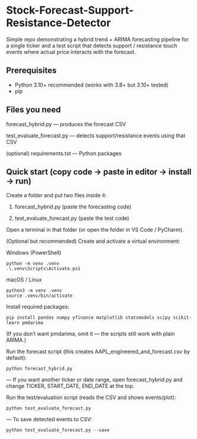 # Stock-Forecast-Support-Resistance-Detector
Simple repo demonstrating a hybrid trend + ARIMA forecasting pipeline for a single ticker and a test script that detects support / resistance touch events where actual price interacts with the forecast.

## Prerequisites
- Python 3.10+ recommended (works with 3.8+ but 3.10+ tested)
- pip

## Files you need

forecast_hybrid.py — produces the forecast CSV

test_evaluate_forecast.py — detects support/resistance events using that CSV

(optional) requirements.txt — Python packages

## Quick start (copy code → paste in editor → install → run)

Create a folder and put two files inside it:

1. forecast_hybrid.py (paste the forecasting code)

2. test_evaluate_forecast.py (paste the test code)

Open a terminal in that folder (or open the folder in VS Code / PyCharm).

(Optional but recommended) Create and activate a virtual environment:

Windows (PowerShell)

```
python -m venv .venv
.\.venv\Scripts\Activate.ps1
```

macOS / Linux

```
python3 -m venv .venv
source .venv/bin/activate
```


Install required packages:
```
pip install pandas numpy yfinance matplotlib statsmodels scipy scikit-learn pmdarima
```

(If you don’t want pmdarima, omit it — the scripts still work with plain ARIMA.)

Run the forecast script (this creates AAPL_engineered_and_forecast.csv by default):

```
python forecast_hybrid.py
```

— If you want another ticker or date range, open forecast_hybrid.py and change TICKER, START_DATE, END_DATE at the top.

Run the test/evaluation script (reads the CSV and shows events/plot):

```
python test_evaluate_forecast.py
```

— To save detected events to CSV:

```
python test_evaluate_forecast.py --save
```

